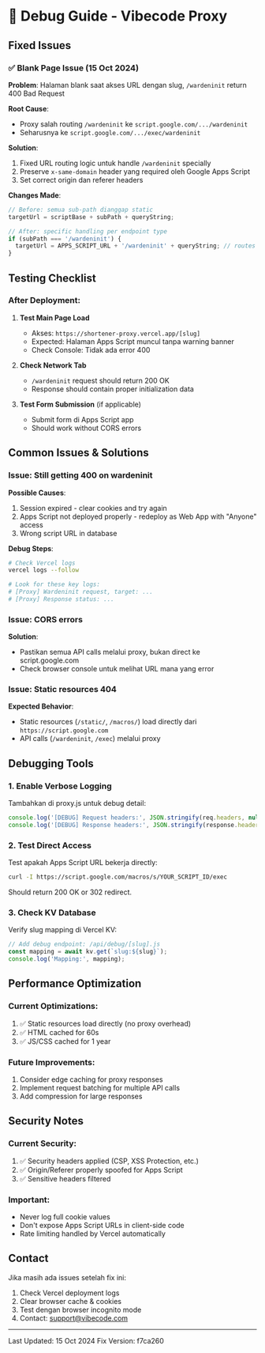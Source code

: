 # 🐛 Debug Guide - Vibecode Proxy

## Fixed Issues

### ✅ Blank Page Issue (15 Oct 2024)

**Problem**: Halaman blank saat akses URL dengan slug, `/wardeninit` return 400 Bad Request

**Root Cause**: 
- Proxy salah routing `/wardeninit` ke `script.google.com/.../wardeninit` 
- Seharusnya ke `script.google.com/.../exec/wardeninit`

**Solution**:
1. Fixed URL routing logic untuk handle `/wardeninit` specially
2. Preserve `x-same-domain` header yang required oleh Google Apps Script
3. Set correct origin dan referer headers

**Changes Made**:
```javascript
// Before: semua sub-path dianggap static
targetUrl = scriptBase + subPath + queryString;

// After: specific handling per endpoint type
if (subPath === '/wardeninit') {
  targetUrl = APPS_SCRIPT_URL + '/wardeninit' + queryString; // routes to /exec/wardeninit
}
```

## Testing Checklist

### After Deployment:

1. **Test Main Page Load**
   - Akses: `https://shortener-proxy.vercel.app/[slug]`
   - Expected: Halaman Apps Script muncul tanpa warning banner
   - Check Console: Tidak ada error 400

2. **Check Network Tab**
   - `/wardeninit` request should return 200 OK
   - Response should contain proper initialization data

3. **Test Form Submission** (if applicable)
   - Submit form di Apps Script app
   - Should work without CORS errors

## Common Issues & Solutions

### Issue: Still getting 400 on wardeninit

**Possible Causes**:
1. Session expired - clear cookies and try again
2. Apps Script not deployed properly - redeploy as Web App with "Anyone" access
3. Wrong script URL in database

**Debug Steps**:
```bash
# Check Vercel logs
vercel logs --follow

# Look for these key logs:
# [Proxy] Wardeninit request, target: ...
# [Proxy] Response status: ...
```

### Issue: CORS errors

**Solution**: 
- Pastikan semua API calls melalui proxy, bukan direct ke script.google.com
- Check browser console untuk melihat URL mana yang error

### Issue: Static resources 404

**Expected Behavior**:
- Static resources (`/static/`, `/macros/`) load directly dari `https://script.google.com`
- API calls (`/wardeninit`, `/exec`) melalui proxy

## Debugging Tools

### 1. Enable Verbose Logging

Tambahkan di proxy.js untuk debug detail:
```javascript
console.log('[DEBUG] Request headers:', JSON.stringify(req.headers, null, 2));
console.log('[DEBUG] Response headers:', JSON.stringify(response.headers, null, 2));
```

### 2. Test Direct Access

Test apakah Apps Script URL bekerja directly:
```bash
curl -I https://script.google.com/macros/s/YOUR_SCRIPT_ID/exec
```

Should return 200 OK or 302 redirect.

### 3. Check KV Database

Verify slug mapping di Vercel KV:
```javascript
// Add debug endpoint: /api/debug/[slug].js
const mapping = await kv.get(`slug:${slug}`);
console.log('Mapping:', mapping);
```

## Performance Optimization

### Current Optimizations:
1. ✅ Static resources load directly (no proxy overhead)
2. ✅ HTML cached for 60s
3. ✅ JS/CSS cached for 1 year

### Future Improvements:
1. Consider edge caching for proxy responses
2. Implement request batching for multiple API calls
3. Add compression for large responses

## Security Notes

### Current Security:
1. ✅ Security headers applied (CSP, XSS Protection, etc.)
2. ✅ Origin/Referer properly spoofed for Apps Script
3. ✅ Sensitive headers filtered

### Important:
- Never log full cookie values
- Don't expose Apps Script URLs in client-side code
- Rate limiting handled by Vercel automatically

## Contact

Jika masih ada issues setelah fix ini:
1. Check Vercel deployment logs
2. Clear browser cache & cookies
3. Test dengan browser incognito mode
4. Contact: support@vibecode.com

---

Last Updated: 15 Oct 2024
Fix Version: f7ca260
